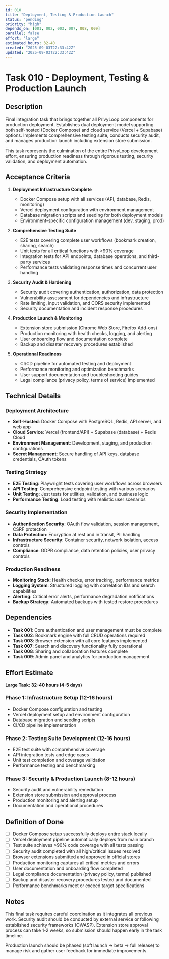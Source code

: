 ```yaml
---
id: 010
title: "Deployment, Testing & Production Launch"
status: "pending"
priority: "high"
depends_on: [001, 002, 003, 007, 008, 009]
parallel: false
effort: "large"
estimated_hours: 32-40
created: "2025-09-03T22:33:42Z"
updated: "2025-09-03T22:33:42Z"
---
```


# Task 010 - Deployment, Testing & Production Launch

## Description

Final integration task that brings together all PrivyLoop components for production deployment. Establishes dual deployment model supporting both self-hosted (Docker Compose) and cloud service (Vercel + Supabase) options. Implements comprehensive testing suite, conducts security audit, and manages production launch including extension store submission.

This task represents the culmination of the entire PrivyLoop development effort, ensuring production readiness through rigorous testing, security validation, and deployment automation.

## Acceptance Criteria

1. **Deployment Infrastructure Complete**
   - Docker Compose setup with all services (API, database, Redis, monitoring)
   - Vercel deployment configuration with environment management
   - Database migration scripts and seeding for both deployment models
   - Environment-specific configuration management (dev, staging, prod)

2. **Comprehensive Testing Suite**
   - E2E tests covering complete user workflows (bookmark creation, sharing, search)
   - Unit tests for all critical functions with >90% coverage
   - Integration tests for API endpoints, database operations, and third-party services
   - Performance tests validating response times and concurrent user handling

3. **Security Audit & Hardening**
   - Security audit covering authentication, authorization, data protection
   - Vulnerability assessment for dependencies and infrastructure
   - Rate limiting, input validation, and CORS security implemented
   - Security documentation and incident response procedures

4. **Production Launch & Monitoring**
   - Extension store submission (Chrome Web Store, Firefox Add-ons)
   - Production monitoring with health checks, logging, and alerting
   - User onboarding flow and documentation complete
   - Backup and disaster recovery procedures established

5. **Operational Readiness**
   - CI/CD pipeline for automated testing and deployment
   - Performance monitoring and optimization benchmarks
   - User support documentation and troubleshooting guides
   - Legal compliance (privacy policy, terms of service) implemented

## Technical Details

### Deployment Architecture
- **Self-Hosted**: Docker Compose with PostgreSQL, Redis, API server, and web app
- **Cloud Service**: Vercel (frontend/API) + Supabase (database) + Redis Cloud
- **Environment Management**: Development, staging, and production configurations
- **Secret Management**: Secure handling of API keys, database credentials, OAuth tokens

### Testing Strategy
- **E2E Testing**: Playwright tests covering user workflows across browsers
- **API Testing**: Comprehensive endpoint testing with various scenarios
- **Unit Testing**: Jest tests for utilities, validation, and business logic
- **Performance Testing**: Load testing with realistic user scenarios

### Security Implementation
- **Authentication Security**: OAuth flow validation, session management, CSRF protection
- **Data Protection**: Encryption at rest and in transit, PII handling
- **Infrastructure Security**: Container security, network isolation, access controls
- **Compliance**: GDPR compliance, data retention policies, user privacy controls

### Production Readiness
- **Monitoring Stack**: Health checks, error tracking, performance metrics
- **Logging System**: Structured logging with correlation IDs and search capabilities
- **Alerting**: Critical error alerts, performance degradation notifications
- **Backup Strategy**: Automated backups with tested restore procedures

## Dependencies

- **Task 001**: Core authentication and user management must be complete
- **Task 002**: Bookmark engine with full CRUD operations required
- **Task 003**: Browser extension with all core features implemented
- **Task 007**: Search and discovery functionality fully operational
- **Task 008**: Sharing and collaboration features complete
- **Task 009**: Admin panel and analytics for production management

## Effort Estimate

**Large Task: 32-40 hours (4-5 days)**

### Phase 1: Infrastructure Setup (12-16 hours)
- Docker Compose configuration and testing
- Vercel deployment setup and environment configuration
- Database migration and seeding scripts
- CI/CD pipeline implementation

### Phase 2: Testing Suite Development (12-16 hours)
- E2E test suite with comprehensive coverage
- API integration tests and edge cases
- Unit test completion and coverage validation
- Performance testing and benchmarking

### Phase 3: Security & Production Launch (8-12 hours)
- Security audit and vulnerability remediation
- Extension store submission and approval process
- Production monitoring and alerting setup
- Documentation and operational procedures

## Definition of Done

- [ ] Docker Compose setup successfully deploys entire stack locally
- [ ] Vercel deployment pipeline automatically deploys from main branch
- [ ] Test suite achieves >90% code coverage with all tests passing
- [ ] Security audit completed with all high/critical issues resolved
- [ ] Browser extensions submitted and approved in official stores
- [ ] Production monitoring captures all critical metrics and errors
- [ ] User documentation and onboarding flow completed
- [ ] Legal compliance documentation (privacy policy, terms) published
- [ ] Backup and disaster recovery procedures tested and documented
- [ ] Performance benchmarks meet or exceed target specifications

## Notes

This final task requires careful coordination as it integrates all previous work. Security audit should be conducted by external service or following established security frameworks (OWASP). Extension store approval process can take 1-2 weeks, so submission should happen early in the task timeline.

Production launch should be phased (soft launch → beta → full release) to manage risk and gather user feedback for immediate improvements.